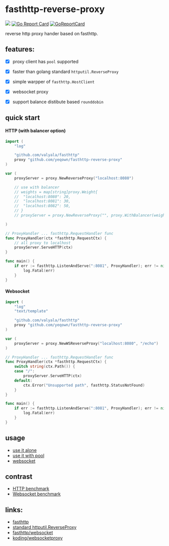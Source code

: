 # fasthttp-reverse-proxy
![](https://img.shields.io/badge/LICENSE-MIT-blue.svg) [![Go Report Card](https://goreportcard.com/badge/github.com/yeqown/fasthttp-reverse-proxy)](https://goreportcard.com/report/github.com/yeqown/fasthttp-reverse-proxy) [![GoReportCard](https://godoc.org/github.com/yeqown/fasthttp-reverse-proxy?status.svg)](https://godoc.org/github.com/yeqown/fasthttp-reverse-proxy)

reverse http proxy hander based on fasthttp.

## features:

* [x] proxy client has `pool` supported

* [x] faster than golang standard `httputil.ReverseProxy`

* [x] simple warpper of `fasthttp.HostClient` 

* [x] websocket proxy

* [x] support balance distibute based `rounddobin`

## quick start

#### HTTP (with balancer option)
```go
import (
	"log"

	"github.com/valyala/fasthttp"
	proxy "github.com/yeqown/fasthttp-reverse-proxy"
)

var (
	proxyServer = proxy.NewReverseProxy("localhost:8080")

	// use with balancer
	// weights = map[string]proxy.Weight{
	// 	"localhost:8080": 20,
	// 	"localhost:8081": 30,
	// 	"localhost:8082": 50,
	// }
	// proxyServer = proxy.NewReverseProxy("", proxy.WithBalancer(weights))

)

// ProxyHandler ... fasthttp.RequestHandler func
func ProxyHandler(ctx *fasthttp.RequestCtx) {
	// all proxy to localhost
	proxyServer.ServeHTTP(ctx)
}

func main() {
	if err := fasthttp.ListenAndServe(":8081", ProxyHandler); err != nil {
		log.Fatal(err)
	}
}
```

#### Websocket

```go
import (
	"log"
	"text/template"

	"github.com/valyala/fasthttp"
	proxy "github.com/yeqown/fasthttp-reverse-proxy"
)

var (
	proxyServer = proxy.NewWSReverseProxy("localhost:8080", "/echo")
)

// ProxyHandler ... fasthttp.RequestHandler func
func ProxyHandler(ctx *fasthttp.RequestCtx) {
	switch string(ctx.Path()) {
	case "/":
		proxyServer.ServeHTTP(ctx)
	default:
		ctx.Error("Unsupported path", fasthttp.StatusNotFound)
	}
}

func main() {
	if err := fasthttp.ListenAndServe(":8081", ProxyHandler); err != nil {
		log.Fatal(err)
	}
}
```

## usage

* [use it alone](./examples/fasthttp-reverse-proxy/proxy.go)
* [use it with pool](./examples/fasthttp-reverse-proxy-with-pool/pool.go)
* [websocket](./examples/ws-fasthttp-reverse-proxy)

## contrast

* [HTTP benchmark](./docs/http-benchmark.md)
* [Websocket benchmark](./docs/ws-benchmark.md)

## links:

* [fasthttp](https://github.com/valyala/fasthttp)
* [standard httputil.ReverseProxy](https://golang.org/pkg/net/http/httputil/#ReverseProxy)
* [fasthttp/websocket](https://github.com/fasthttp/websocket)
* [koding/websocketproxy](https://github.com/koding/websocketproxy)

